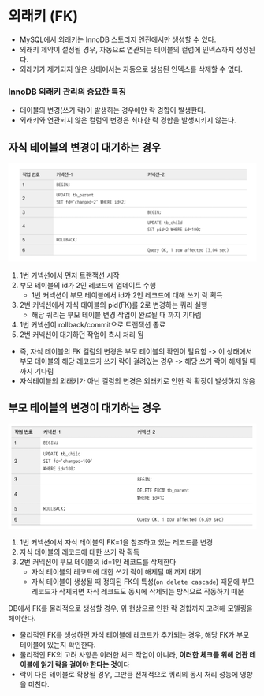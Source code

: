 # 외래키 (FK)
- MySQL에서 외래키는 InnoDB 스토리지 엔진에서만 생성할 수 있다.
- 외래키 제약이 설정될 경우, 자동으로 연관되는 테이블의 컬럼에 인덱스까지 생성된다.
- 외래키가 제거되지 않은 상태에서는 자동으로 생성된 인덱스를 삭제할 수 없다.

### InnoDB 외래키 관리의 중요한 특징
- 테이블의 변경(쓰기 락)이 발생하는 경우에만 락 경합이 발생한다.
- 외래키와 연관되지 않은 컬럼의 변경은 최대한 락 경합을 발생시키지 않는다.


## 자식 테이블의 변경이 대기하는 경우 
![img.png](img.png)
1. 1번 커넥션에서 먼저 트랜잭션 시작 
2. 부모 테이블의 id가 2인 레코드에 업데이트 수행 
   - 1번 커넥션이 부모 테이블에서 id가 2인 레코드에 대해 쓰기 락 획득
3. 2번 커넥션에서 자식 테이블의 pid(FK)를 2로 변경하는 쿼리 실행 
   - 해당 쿼리는 부모 테이블 변경 작업이 완료될 때 까지 기다림 
4. 1번 커넥션이 rollback/commit으로 트랜잭션 종료
5. 2번 커넥션이 대기하던 작업이 측시 처리 됨 

- 즉, 자식 테이블의 FK 컬럼의 변경은 부모 테이블의 확인이 필요함 -> 이 상태에서 부모 테이블의 해당 레코드가 쓰기 락이 걸려있는 경우 -> 해당 쓰기 락이 해제될 때까지 기다림
- 자식테이블의 외래키가 아닌 컬럼의 변경은 외래키로 인한 락 확장이 발생하지 않음 


## 부모 테이블의 변경이 대기하는 경우
![img_1.png](img_1.png)
1. 1번 커넥션에서 자식 테이블의 FK=1을 참조하고 있는 레코드를 변경
2. 자식 테이블의 레코드에 대한 쓰기 락 획득 
3. 2번 커넥션이 부모 테이블의 id=1인 레코드를 삭제한다 
   - 자식 테이블의 레코드에 대한 쓰기 락이 해제될 때 까지 대기
   - 자식 테이블이 생성될 때 정의된 FK의 특성(`on delete cascade`) 때문에 부모 레코드가 삭제되면 자식 레코드도 동시에 삭제되는 방식으로 작동하기 때문 

DB에서 FK를 물리적으로 생성할 경우, 위 현상으로 인한 락 경합까지 고려해 모델링을 해야한다.
- 물리적인 FK를 생성하면 자식 테이블에 레코드가 추가되는 경우, 해당 FK가 부모 테이블에 있는지 확인한다.
- 물리적인 FK의 고려 사항은 이러한 체크 작업이 아니라, **이러한 체크를 위해 연관 테이블에 읽기 락을 걸어야 한다는 것**이다
- 락이 다른 테이블로 확장될 경우, 그만큼 전체적으로 쿼리의 동시 처리 성능에 영향을 미친다.

